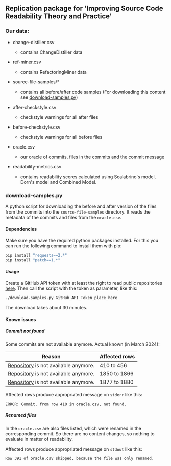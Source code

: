 ## Replication package for 'Improving Source Code Readability Theory and Practice'


### Our data:
* change-distiller.csv 
    * contains ChangeDistiller data
* ref-miner.csv 

    * contains RefactoringMiner data
* source-file-samples/* 
    * contains all before/after code samples (For downloading this content see [download-samples.py](#download-samplespy))
* after-checkstyle.csv 
    * checkstyle warnings for all after files
* before-checkstyle.csv 
    * checkstyle warnings for all before files
* oracle.csv 
    * our oracle of commits, files in the commits and the commit message
* readability-metrics.csv 
    * contains readability scores calculated using Scalabrino's model, Dorn's model and Combined Model.

### download-samples.py

A python script for downloading the before and after version of the files from the commits
into the `source-file-samples` directory.
It reads the metadata of the commits and files from the `oracle.csv`.

#### Dependencies

Make sure you have the required python packages installed.
For this you can run the following command to install them with pip:

```bash
pip install "requests==2.*"
pip install "patch==1.*"
```

#### Usage

Create a GitHub API token with at least the right to read public repositories [here](https://github.com/settings/tokens).
Then call the script with the token as parameter, like this:

```bash
./download-samples.py GitHub_API_Token_place_here
```

The download takes about 30 minutes.

#### Known issues

##### Commit not found

Some commits are not available anymore.
Actual known (in March 2024):

| Reason                                                                                 | Affected rows |
|----------------------------------------------------------------------------------------|---------------|
| [Repository](https://github.com/Dexels/dexels.repository) is not available anymore.    | 410 to 456    |
| [Repository](https://github.com/eclipse/eclipse.platform.ui) is not available anymore. | 1850 to 1866  |
| [Repository](https://github.com/eclipse/jgit) is not available anymore.                | 1877 to 1880  |

Affected rows produce appropriated message on `stderr` like this:

```
ERROR: Commit, from row 410 in oracle.csv, not found.
```

##### Renamed files

In the `oracle.csv` are also files listed, which were renamed in the corresponding commit.
So there are no content changes, so nothing to evaluate in matter of readability.

Affected rows produce appropriated message on `stdout` like this:

```
Row 391 of oracle.csv skipped, because the file was only renamed.
```


